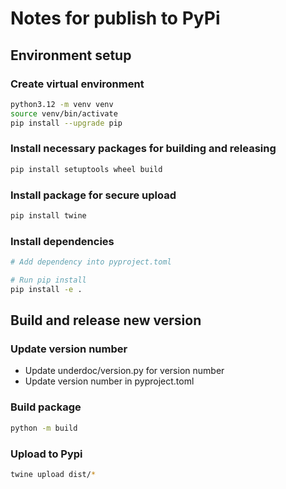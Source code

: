 # Notes for publish to PyPi

## Environment setup

### Create virtual environment

```bash
python3.12 -m venv venv
source venv/bin/activate
pip install --upgrade pip
```

### Install necessary packages for building and releasing

```bash
pip install setuptools wheel build
```

### Install package for secure upload

```bash
pip install twine
```

### Install dependencies

```bash
# Add dependency into pyproject.toml

# Run pip install
pip install -e .
```

## Build and release new version

### Update version number

* Update underdoc/version.py for version number
* Update version number in pyproject.toml

### Build package

```bash
python -m build
```

### Upload to Pypi

```bash
twine upload dist/*
```
